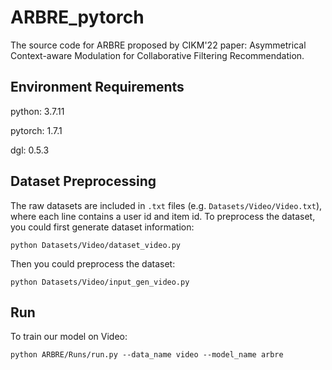# ARBRE_pytorch

The source code for ARBRE proposed by CIKM'22 paper: Asymmetrical Context-aware Modulation for Collaborative Filtering Recommendation.

## Environment Requirements

python: 3.7.11

pytorch: 1.7.1

dgl: 0.5.3

## Dataset Preprocessing

The raw datasets are included in `.txt` files (e.g. `Datasets/Video/Video.txt`), where each line contains a user id and item id. To preprocess the dataset, you could first generate dataset information:

```shell
python Datasets/Video/dataset_video.py
```

Then you could preprocess the dataset:

```shell
python Datasets/Video/input_gen_video.py
```

## Run

To train our model on Video:

```shell
python ARBRE/Runs/run.py --data_name video --model_name arbre
```

